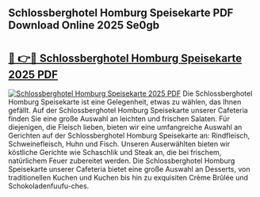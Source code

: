 ## Schlossberghotel Homburg Speisekarte PDF Download Online 2025 Se0gb

# <h2><a href="http://gc7gszx.nevu.top/?p=Schlossberghotel+Homburg+Speisekarte">🔗 👉🔴 Schlossberghotel Homburg Speisekarte 2025 PDF</a></h2>

[![Schlossberghotel Homburg Speisekarte 2025 PDF](https://i.imgur.com/dBaPXMq.png)](http://gc7gszx.nevu.top/?p=Schlossberghotel+Homburg+Speisekarte)
Die Schlossberghotel Homburg Speisekarte ist eine Gelegenheit, etwas zu wählen, das Ihnen gefällt. Auf der Schlossberghotel Homburg Speisekarte unserer Cafeteria finden Sie eine große Auswahl an leichten und frischen Salaten. Für diejenigen, die Fleisch lieben, bieten wir eine umfangreiche Auswahl an Gerichten auf der Schlossberghotel Homburg Speisekarte an: Rindfleisch, Schweinefleisch, Huhn und Fisch. Unseren Auserwählten bieten wir köstliche Gerichte wie Schaschlik und Steak an, die bei frischem, natürlichem Feuer zubereitet werden. Die Schlossberghotel Homburg Speisekarte unserer Cafeteria bietet eine große Auswahl an Desserts, von traditionellen Kuchen und Kuchen bis hin zu exquisiten Crème Brûlée und Schokoladenfuufu-ches.
